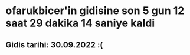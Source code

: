# ofarukbicer'in gidisine son 5 gun 12 saat 29 dakika 14 saniye kaldi

## Gidis tarihi: 30.09.2022 :(